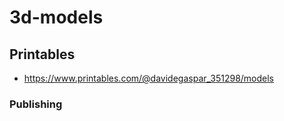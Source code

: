 # 3d-models

## Printables

- https://www.printables.com/@davidegaspar_351298/models

### Publishing
